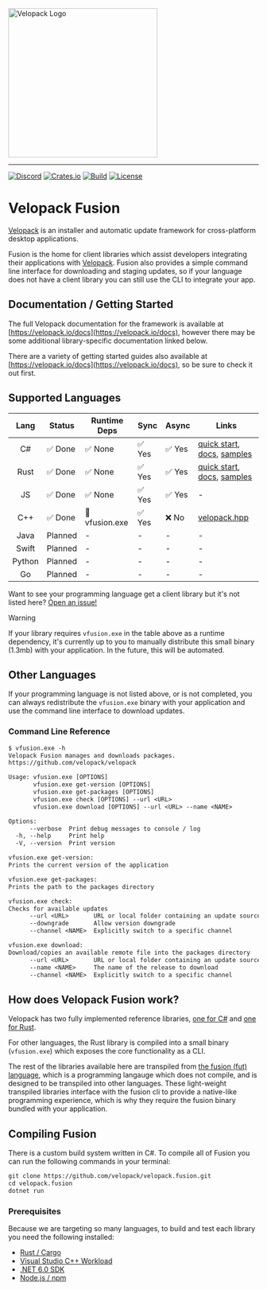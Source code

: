 <a href="https://velopack.io">
<picture>
  <source media="(prefers-color-scheme: dark)" srcset="https://raw.githubusercontent.com/velopack/velopack/master/docfx/images/velopack-white.svg">
  <img alt="Velopack Logo" src="https://raw.githubusercontent.com/velopack/velopack/master/docfx/images/velopack-black.svg" width="300">
</picture>
</a>

---

[![Discord](https://img.shields.io/discord/767856501477343282?style=flat-square&color=purple)](https://discord.gg/CjrCrNzd3F)
[![Crates.io](https://img.shields.io/crates/v/velopack?style=flat-square)](https://crates.io/crates/velopack)
[![Build](https://img.shields.io/github/actions/workflow/status/velopack/velopack.fusion/build.yml?branch=master&style=flat-square)](https://github.com/velopack/velopack.fusion/actions)
[![License](https://img.shields.io/github/license/velopack/velopack.fusion?style=flat-square)](https://github.com/velopack/velopack/blob/master/LICENSE)

# Velopack Fusion

[Velopack](https://velopack.io) is an installer and automatic update framework for cross-platform desktop applications.

Fusion is the home for client libraries which assist developers integrating their applications with [Velopack](https://velopack.io). Fusion also provides a simple command line interface for downloading and staging updates, so if your language does not have a client library you can still use the CLI to integrate your app.

## Documentation / Getting Started
The full Velopack documentation for the framework is available at [https://velopack.io/docs](https://velopack.io/docs), however there may be some additional library-specific documentation linked below.

There are a variety of getting started guides also available at [https://velopack.io/docs](https://velopack.io/docs), so be sure to check it out first.

## Supported Languages

| Lang | Status | Runtime Deps | Sync | Async | Links |
|:-:|---|---|---|---|---|
| C# | ✅ Done | ✅ None | ✅ Yes | ✅ Yes | [quick start](https://velopack.io/docs/getting-started/csharp.html), [docs](https://velopack.io/docs/updating/overview.html), [samples](https://github.com/velopack/velopack/tree/master/samples) |
| Rust | ✅ Done | ✅ None | ✅ Yes | ✅ Yes | [quick start](https://velopack.io/docs/getting-started/rust.html), [docs](https://docs.rs/velopack), [samples](https://github.com/velopack/velopack.fusion/tree/master/for-rust/samples/iced) |
| JS | ✅ Done | ✅ None | ✅ Yes | ✅ Yes | - |
| C++ | ✅ Done | 🔶 vfusion.exe | ✅ Yes | ❌ No | [velopack.hpp](https://github.com/velopack/velopack.fusion/tree/master/for-cpp) |
| Java | Planned | - | - | - | - |
| Swift | Planned | - | - | - | - |
| Python | Planned | - | - | - | - |
| Go | Planned | - | - | - | - |

Want to see your programming language get a client library but it's not listed here? [Open an issue!](https://github.com/velopack/velopack.fusion/issues)

> [!WARNING]
> If your library requires `vfusion.exe` in the table above as a runtime dependency, it's currently up to you to manually distribute this small binary (1.3mb) with your application. In the future, this will be automated.

## Other Languages
If your programming language is not listed above, or is not completed, you can always redistribute the `vfusion.exe` binary with your application and use the command line interface to download updates.

### Command Line Reference
```txt
$ vfusion.exe -h
Velopack Fusion manages and downloads packages.
https://github.com/velopack/velopack

Usage: vfusion.exe [OPTIONS]
       vfusion.exe get-version [OPTIONS]
       vfusion.exe get-packages [OPTIONS]
       vfusion.exe check [OPTIONS] --url <URL>
       vfusion.exe download [OPTIONS] --url <URL> --name <NAME>

Options:
      --verbose  Print debug messages to console / log
  -h, --help     Print help
  -V, --version  Print version

vfusion.exe get-version:
Prints the current version of the application

vfusion.exe get-packages:
Prints the path to the packages directory

vfusion.exe check:
Checks for available updates
      --url <URL>       URL or local folder containing an update source
      --downgrade       Allow version downgrade
      --channel <NAME>  Explicitly switch to a specific channel

vfusion.exe download:
Download/copies an available remote file into the packages directory
      --url <URL>       URL or local folder containing an update source
      --name <NAME>     The name of the release to download
      --channel <NAME>  Explicitly switch to a specific channel
```

## How does Velopack Fusion work?
Velopack has two fully implemented reference libraries, [one for C#](https://github.com/velopack/velopack) and [one for Rust](https://github.com/velopack/velopack.fusion/tree/master/for-rust).

For other languages, the Rust library is compiled into a small binary (`vfusion.exe`) which exposes the core functionality as a CLI. 

The rest of the libraries available here are transpiled from [the fusion (fut) language](https://github.com/fusionlanguage/fut), which is a programming langauge which does not compile, and is designed to be transpiled into other languages. These light-weight transpiled libraries interface with the fusion cli to provide a native-like programming experience, which is why they require the fusion binary bundled with your application. 

## Compiling Fusion
There is a custom build system written in C#. To compile all of Fusion you can run the following commands in your terminal:
```txt
git clone https://github.com/velopack/velopack.fusion.git
cd velopack.fusion
dotnet run
```

### Prerequisites
Because we are targeting so many languages, to build and test each library you need the following installed:
- [Rust / Cargo](https://www.rust-lang.org/tools/install)
- [Visual Studio C++ Workload](https://visualstudio.microsoft.com/downloads/)
- [.NET 6.0 SDK](https://dotnet.microsoft.com/en-us/download/dotnet/6.0)
- [Node.js / npm](https://nodejs.org/en/download)